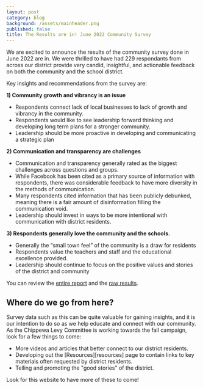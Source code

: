 ```yaml
---
layout: post
category: blog
background: /assets/mainheader.png
published: false
title: The Results are in! June 2022 Community Survey
---
```

We are excited to announce the results of the community survey done in June 2022 are in. We were thrilled to have had 229 respondants from across our district provide very candid, insightful, and actionable feedback on both the community and the school district. 

Key insights and recommendations from the survey are:

**1) Community growth and vibrancy is an issue**

- Respondents connect lack of local businesses to lack of growth and vibrancy in the community.
- Respondents would like to see leadership forward thinking and developing long term plans for a stronger community.
- Leadership should be more proactive in developing and communicating a strategic plan

**2) Communication and transparency are challenges**

- Communication and transparency generally rated as the biggest challenges across questions and groups.
- While Facebook has been cited as a primary source of information with respondents, there was considerable feedback to have more diversity in the methods of communication.
- Many respondents cited information that has been publicly debunked, meaning there is a fair amount of disinformation filling the communication void.
- Leadership should invest in ways to be more intentional with communication with district residents.

**3) Respondents generally love the community and the schools.**

- Generally the “small town feel” of the community is a draw for residents
- Respondents value the teachers and staff and the educational excellence provided.
- Leadership should continue to focus on the positive values and stories of the district and community

You can review the [entire report](assets/2022-06-onechippewa-survey-analysis.pdf) and the [raw results](assets/2022-06-onechippewa-survey-raw-results.csv).

## Where do we go from here?

Survey data such as this can be quite valuable for gaining insights, and it is our intention to do so as we help educate and connect with our community. As the Chippewa Levy Committee is working towards the fall campaign, look for a few things to come:

- More videos and articles that better connect to our district residents.
- Developing out the [Resources][resources] page to contain links to key materials often requested by district residents.
- Telling and promoting the "good stories" of the district.

Look for this website to have more of these to come!
